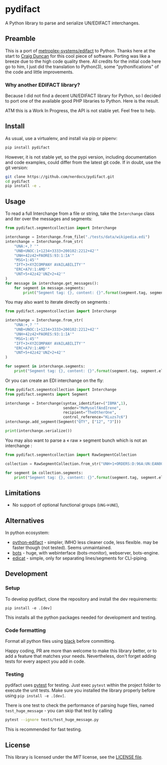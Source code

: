 # pydifact

A Python library to parse and serialize UN/EDIFACT interchanges.

## Preamble

This is a port of [metroplex-systems/edifact](https://github.com/metroplex-systems/edifact) to Python. Thanks here at the start to [Craig Duncan](https://github.com/duncan3dc) for this cool piece of software. Porting was like a breeze due to the high code quality there. All credits for the initial code here go to him, I just did the translation to Python(3), some "pythonifications" of the code and little improvements.

### Why another EDIFACT library?

Because I did not find a decent UN/EDIFACT library for Python, so I decided to port one of the available good PHP libraries to Python. Here is the result.

ATM this is a Work In Progress, the API is not stable yet.
Feel free to help.

## Install

As usual, use a virtualenv, and install via pip or pipenv:

```bash
pip install pydifact
```

However, it is not stable yet, so the pypi version, including documentation and code examples, could differ from the latest git code. If in doubt, use the git version:
```bash
git clone https://github.com/nerdocs/pydifact.git
cd pydifact
pip install -e .
```


## Usage

To read a full Interchange from a file or string, take the `Interchange` class and
iter over the messages and segments:

```python
from pydifact.segmentcollection import Interchange

interchange = Interchange.from_file("./tests/data/wikipedia.edi")
interchange = Interchange.from_str(
    "UNA:+,? '"
    "UNB+UNOC:1+1234+3333+200102:2212+42'"
    "UNH+42z42+PAORES:93:1:IA'"
    "MSG+1:45'"
    "IFT+3+XYZCOMPANY AVAILABILITY'"
    "ERC+A7V:1:AMD'"
    "UNT+5+42z42'UNZ+2+42'"
)
for message in interchange.get_messages():
    for segment in message.segments:
        print("Segment tag: {}, content: {}".format(segment.tag, segment.elements))
```

You may also want to iterate directly on segments :

```python
from pydifact.segmentcollection import Interchange

interchange = Interchange.from_str(
    "UNA:+,? '"
    "UNB+UNOC:1+1234+3333+200102:2212+42'"
    "UNH+42z42+PAORES:93:1:IA'"
    "MSG+1:45'"
    "IFT+3+XYZCOMPANY AVAILABILITY'"
    "ERC+A7V:1:AMD'"
    "UNT+5+42z42'UNZ+2+42'"
)

for segment in interchange.segments:
    print("Segment tag: {}, content: {}".format(segment.tag, segment.elements))
```

Or you can create an EDI interchange on the fly:

```python
from pydifact.segmentcollection import Interchange
from pydifact.segments import Segment

interchange = Interchange(syntax_identifier=("IBMA",1),
                          sender="MeMyselfAndIrene",
                          recipient="TheOtherOne",
                          control_reference="KLuzs7c6")
interchange.add_segment(Segment("QTY", ["12", "3"]))

print(interchange.serialize())
```

You may also want to parse a « raw » segment bunch which is not an interchange :

```python
from pydifact.segmentcollection import RawSegmentCollection

collection = RawSegmentCollection.from_str("UNH+1+ORDERS:D:96A:UN:EAN008'")

for segment in collection.segments:
    print("Segment tag: {}, content: {}".format(segment.tag, segment.elements))
```


## Limitations

- No support of optional functional groups (`UNG`→`UNE`),

## Alternatives

In python ecosystem:

- [python-edifact](https://github.com/FriedrichK/python-edifact) - simpler, IMHO less cleaner code, less flexible. may be faster though (not tested). Seems unmaintained.
- [bots](https://github.com/bots-edi/bots) - huge, with webinterface (bots-monitor), webserver, bots-engine.
- [edicat](https://github.com/notpeter/edicat) - simple, only for separating lines/segments for CLI-piping.


## Development

### Setup
To develop pydifact, clone the repository and install the dev requirements:

```
pip install -e .[dev]
```

This installs all the python packages needed for development and testing.

### Code formatting

Format all python files using [black](https://black.readthedocs.io) before committing.

Happy coding, PR are more than welcome to make this library better, or to add a feature that matches your needs.
Nevertheless, don't forget adding tests for every aspect you add in code.

### Testing

pydifact uses [pytest](http://pytest.org) for testing.
Just exec `pytest` within the project folder to execute the unit tests. Make sure you installed the library properly before using `pip install -e .[dev]`.

There is one test to check the performance of parsing huge files, named `test_huge_message` - you can skip that test by calling

```bash
pytest --ignore tests/test_huge_message.py
```
This is recommended for fast testing.


## License

This library is licensed under the
*MIT* license, see the
[LICENSE file](LICENSE).
